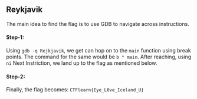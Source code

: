 ## Reykjavik
The main idea to find the flag is to use GDB to navigate across instructions.

#### Step-1:
Using `gdb -q Rejkjavik`, we get can hop on to the `main` function using break points. The command for the same would be `b * main`. After reaching, using `ni` Next Instriction, we land up to the flag as mentioned below.

#### Step-2:
Finally, the flag becomes:
`CTFlearn{Eye_L0ve_Iceland_U}`